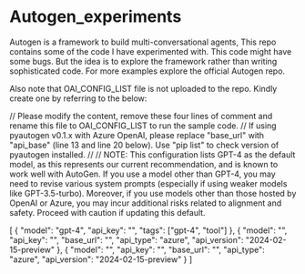 # Autogen_experiments
Autogen is a framework to build multi-conversational agents, This repo contains some of the code I have experimented with. This code might have some bugs. But the idea is to explore the framework rather than writing sophisticated code. For more examples explore the official Autogen repo.

Also note that OAI_CONFIG_LIST file is not uploaded to the repo. Kindly create one by referring to the below:


// Please modify the content, remove these four lines of comment and rename this file to OAI_CONFIG_LIST to run the sample code.
// If using pyautogen v0.1.x with Azure OpenAI, please replace "base_url" with "api_base" (line 13 and line 20 below). Use "pip list" to check version of pyautogen installed.
//
// NOTE: This configuration lists GPT-4 as the default model, as this represents our current recommendation, and is known to work well with AutoGen. If you use a model other than GPT-4, you may need to revise various system prompts (especially if using weaker models like GPT-3.5-turbo). Moreover, if you use models other than those hosted by OpenAI or Azure, you may incur additional risks related to alignment and safety. Proceed with caution if updating this default.


[
    {
        "model": "gpt-4",
        "api_key": "<your OpenAI API key here>",
        "tags": ["gpt-4", "tool"]
    },
    {
        "model": "<your Azure OpenAI deployment name>",
        "api_key": "<your Azure OpenAI API key here>",
        "base_url": "<your Azure OpenAI API base here>",
        "api_type": "azure",
        "api_version": "2024-02-15-preview"
    },
    {
        "model": "<your Azure OpenAI deployment name>",
        "api_key": "<your Azure OpenAI API key here>",
        "base_url": "<your Azure OpenAI API base here>",
        "api_type": "azure",
        "api_version": "2024-02-15-preview"
    }
]
